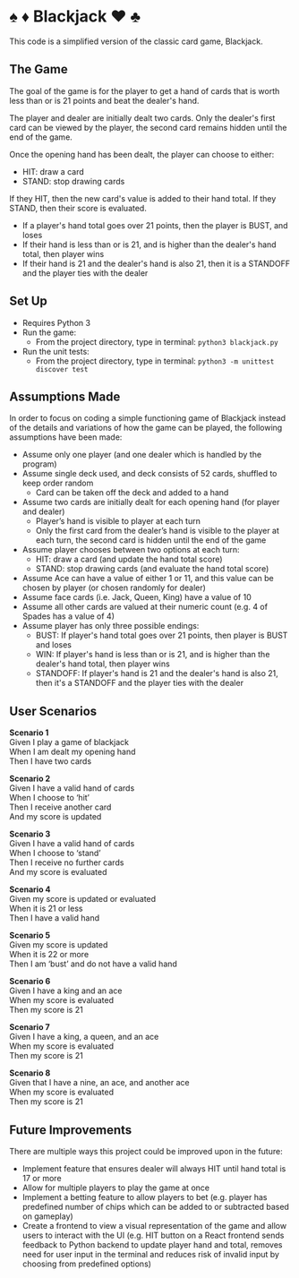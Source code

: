 # :spades: :diamonds: Blackjack :hearts: :clubs:

This code is a simplified version of the classic card game, Blackjack.


## The Game

The goal of the game is for the player to get a hand of cards that is worth less than or is 21 points and beat the dealer's hand.

The player and dealer are initially dealt two cards. Only the dealer's first card can be viewed by the player, the second card remains hidden until the end of the game.

Once the opening hand has been dealt, the player can choose to either:
- HIT: draw a card
- STAND: stop drawing cards

If they HIT, then the new card's value is added to their hand total. If they STAND, then their score is evaluated.

- If a player's hand total goes over 21 points, then the player is BUST, and loses
- If their hand is less than or is 21, and is higher than the dealer's hand total, then player wins
- If their hand is 21 and the dealer's hand is also 21, then it is a STANDOFF and the player ties with the dealer

## Set Up

- Requires Python 3
- Run the game:
  - From the project directory, type in terminal: `python3 blackjack.py`
- Run the unit tests:
    - From the project directory, type in terminal: `python3 -m unittest discover test`
    
## Assumptions Made

In order to focus on coding a simple functioning game of Blackjack instead of the details and variations of how the game can be played, the following assumptions have been made:

- Assume only one player (and one dealer which is handled by the program)
- Assume single deck used, and deck consists of 52 cards, shuffled to keep order random
  - Card can be taken off the deck and added to a hand
- Assume two cards are initially dealt for each opening hand (for player and dealer)
  - Player’s hand is visible to player at each turn 
  - Only the first card from the dealer’s hand is visible to the player at each turn, the second card is hidden until the end of the game
- Assume player chooses between two options at each turn:
  - HIT: draw a card (and update the hand total score)
  - STAND: stop drawing cards (and evaluate the hand total score)
- Assume Ace can have a value of either 1 or 11, and this value can be chosen by player (or chosen randomly for dealer)
- Assume face cards (i.e. Jack, Queen, King) have a value of 10
- Assume all other cards are valued at their numeric count (e.g. 4 of Spades has a value of 4)
- Assume player has only three possible endings:
  - BUST: If player's hand total goes over 21 points, then player is BUST and loses 
  - WIN: If player's hand is less than or is 21, and is higher than the dealer's hand total, then player wins 
  - STANDOFF: If player's hand is 21 and the dealer's hand is also 21, then it's a STANDOFF and the player ties with the dealer

## User Scenarios

**Scenario 1**  
Given I play a game of blackjack  
When I am dealt my opening hand  
Then I have two cards

**Scenario 2**  
Given I have a valid hand of cards  
When I choose to ‘hit’  
Then I receive another card  
And my score is updated  

**Scenario 3**  
Given I have a valid hand of cards  
When I choose to ‘stand’  
Then I receive no further cards  
And my score is evaluated  

**Scenario 4**  
Given my score is updated or evaluated  
When it is 21 or less  
Then I have a valid hand  

**Scenario 5**  
Given my score is updated  
When it is 22 or more  
Then I am ‘bust’ and do not have a valid hand  

**Scenario 6**  
Given I have a king and an ace  
When my score is evaluated  
Then my score is 21  

**Scenario 7**  
Given I have a king, a queen, and an ace  
When my score is evaluated  
Then my score is 21  

**Scenario 8**  
Given that I have a nine, an ace, and another ace  
When my score is evaluated  
Then my score is 21  

## Future Improvements

There are multiple ways this project could be improved upon in the future:
- Implement feature that ensures dealer will always HIT until hand total is 17 or more
- Allow for multiple players to play the game at once
- Implement a betting feature to allow players to bet (e.g. player has predefined number of chips which can be added to or subtracted based on gameplay)
- Create a frontend to view a visual representation of the game and allow users to interact with the UI (e.g. HIT button on a React frontend sends feedback to Python backend to update player hand and total, removes need for user input in the terminal and reduces risk of invalid input by choosing from predefined options)
